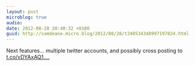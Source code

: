 ```yaml
---
layout: post
microblog: true
audio: 
date: 2012-08-28 20:40:32 +0100
guid: http://samdeane.micro.blog/2012/08/28/t240534348997197824.html
---
```

Next features… multiple twitter accounts, and possibly cross posting to [t.co/vDYAxAQ1....](http://t.co/vDYAxAQ1...)

